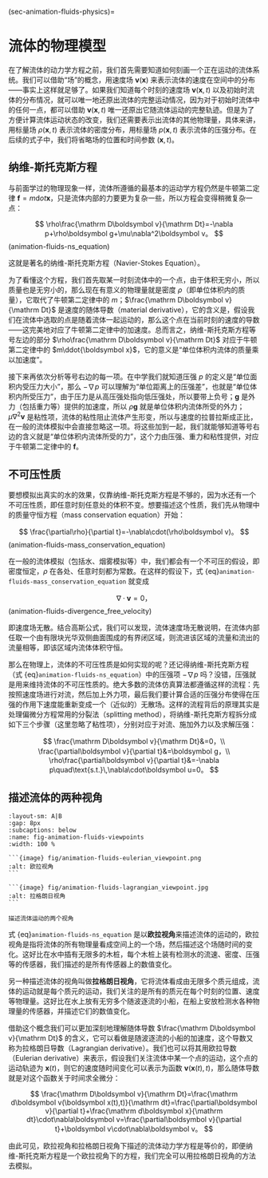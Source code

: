 (sec-animation-fluids-physics)=
# 流体的物理模型

在了解流体的动力学方程之前，我们首先需要知道如何刻画一个正在运动的流体系统。我们可以借助“场”的概念，用速度场 $\boldsymbol v(\boldsymbol x)$ 来表示流体的速度在空间中的分布——事实上这样就足够了。如果我们知道每个时刻的速度场 $\boldsymbol v(\boldsymbol x,t)$ 以及初始时流体的分布情况，就可以唯一地还原出流体的完整运动情况，因为对于初始时流体中的任何一点，都可以借助 $\boldsymbol v(\boldsymbol x,t)$ 唯一还原出它随流体运动的完整轨迹。但是为了方便计算流体运动状态的改变，我们还需要表示出流体的其他物理量，具体来讲，用标量场 $\rho(\boldsymbol x,t)$ 表示流体的密度分布，用标量场 $p(\boldsymbol x,t)$ 表示流体的压强分布。在后续的式子中，我们将省略场的位置和时间参数 $(\boldsymbol x,t)$。

## 纳维-斯托克斯方程

与前面学过的物理现象一样，流体所遵循的最基本的运动学方程仍然是牛顿第二定律 $\boldsymbol f=m\mathrm dot{\boldsymbol x}$，只是流体内部的力要更为复杂一些，所以方程会变得稍微复杂一点：

$$
\rho\frac{\mathrm D\boldsymbol v}{\mathrm Dt}=-\nabla p+\rho\boldsymbol g+\mu\nabla^2\boldsymbol v。
$$ (animation-fluids-ns_equation)

这就是著名的纳维-斯托克斯方程（Navier-Stokes Equation）。

为了看懂这个方程，我们首先取某一时刻流体中的一个点，由于体积无穷小，所以质量也是无穷小的，那么现在有意义的物理量就是密度 $\rho$（即单位体积内的质量），它取代了牛顿第二定律中的 $m$；$\frac{\mathrm D\boldsymbol v}{\mathrm Dt}$ 是速度的随体导数（material derivative），它的含义是，假设我们在流体中选取的点是随着流体一起运动的，那么这个点在当前时刻的速度的导数——这完美地对应了牛顿第二定律中的加速度。总而言之，纳维-斯托克斯方程等号左边的部分 $\rho\frac{\mathrm D\boldsymbol v}{\mathrm Dt}$ 对应于牛顿第二定律中的 $m\ddot{\boldsymbol x}$，它的意义是“单位体积内流体的质量乘以加速度”。

接下来再依次分析等号右边的每一项。在中学我们就知道压强 $p$ 的定义是“单位面积内受压力大小”，那么 $-\nabla p$ 可以理解为“单位距离上的压强差”，也就是“单位体积内所受压力”，由于压力是从高压强处指向低压强处，所以要带上负号；$\boldsymbol g$ 是外力（包括重力等）提供的加速度，所以 $\rho\boldsymbol g$ 就是单位体积内流体所受的外力；$\mu\nabla^2\boldsymbol v$ 是粘性项，流体的粘性阻止流体产生形变，所以与速度的拉普拉斯成正比，在一般的流体模拟中会直接忽略这一项。将这些加到一起，我们就能够知道等号右边的含义就是“单位体积内流体所受的力”，这个力由压强、重力和粘性提供，对应于牛顿第二定律中的 $\boldsymbol f$。

## 不可压性质

要想模拟出真实的水的效果，仅靠纳维-斯托克斯方程是不够的，因为水还有一个不可压性质，即任意时刻任意处的体积不变。想要描述这个性质，我们先从物理中的质量守恒方程（mass conservation equation）开始：

$$
\frac{\partial\rho}{\partial t}=-\nabla\cdot(\rho\boldsymbol v)。
$$ (animation-fluids-mass_conservation_equation)

在一般的流体模拟（包括水、烟雾模拟等）中，我们都会有一个不可压的假设，即密度恒定，$\rho$ 在各处、任意时刻都为常数。在这样的假设下，式 {eq}`animation-fluids-mass_conservation_equation` 就变成

$$
\nabla\cdot\boldsymbol v=0，
$$ (animation-fluids-divergence_free_velocity)

即速度场无散。结合高斯公式，我们可以发现，流体速度场无散说明，在流体内部任取一个由有限块光华双侧曲面围成的有界闭区域，则流进该区域的流量和流出的流量相等，即该区域内流体体积守恒。

那么在物理上，流体的不可压性质是如何实现的呢？还记得纳维-斯托克斯方程（式 {eq}`animation-fluids-ns_equation`）中的压强项 $-\nabla p$ 吗？没错，压强就是用来维持流体的不可压性质的。绝大多数的流体仿真算法都遵循这样的流程：先按照速度场进行对流，然后加上外力项，最后我们要计算合适的压强分布使得在压强的作用下速度能重新变成一个（近似的）无散场。这样的流程背后的原理其实是处理偏微分方程常用的分裂法（splitting method），将纳维-斯托克斯方程拆分成如下三个步骤（这里忽略了粘性项），分别对应于对流、施加外力以及求解压强：

$$
\frac{\mathrm D\boldsymbol v}{\mathrm Dt}&=0，\\
\frac{\partial\boldsymbol v}{\partial t}&=\boldsymbol g，\\
\rho\frac{\partial\boldsymbol v}{\partial t}&=-\nabla p\quad\text{s.t.}\,\nabla\cdot\boldsymbol u=0。
$$

## 描述流体的两种视角

````{subfigure} AB
:layout-sm: A|B
:gap: 8px
:subcaptions: below
:name: fig-animation-fluids-viewpoints
:width: 100 %

```{image} fig/animation-fluids-eulerian_viewpoint.png
:alt: 欧拉视角
```

```{image} fig/animation-fluids-lagrangian_viewpoint.jpg
:alt: 拉格朗日视角
```

描述流体运动的两个视角
````

式 {eq}`animation-fluids-ns_equation` 是以**欧拉视角**来描述流体的运动的，欧拉视角是指将流体的所有物理量看成空间上的一个场，然后描述这个场随时间的变化。这好比在水中插有无限多的木桩，每个木桩上装有检测水的流速、密度、压强等的传感器，我们描述的是所有传感器上的数值变化。

另一种描述流体的视角叫做**拉格朗日视角**，它将流体看成由无限多个质元组成，流体的运动就是每个质元的运动，我们关注的是所有的质元在每个时刻的位置、速度等物理量。这好比在水上放有无穷多个随波逐流的小船，在船上安放检测水各种物理量的传感器，并描述它们的数值变化。

借助这个概念我们可以更加深刻地理解随体导数 $\frac{\mathrm D\boldsymbol v}{\mathrm Dt}$ 的含义，它可以看做是随波逐流的小船的加速度，这个导数又称为拉格朗日导数（Lagrangian derivative）。我们也可以将其用欧拉导数（Eulerian derivative）来表示，假设我们关注流体中某一个点的运动，这个点的运动轨迹为 $\boldsymbol x(t)$，则它的速度随时间变化可以表示为函数 $\boldsymbol v(\boldsymbol x(t),t)$，那么随体导数就是对这个函数关于时间求全微分：

$$
\frac{\mathrm D\boldsymbol v}{\mathrm Dt}=\frac{\mathrm d\boldsymbol v(\boldsymbol x(t),t)}{\mathrm dt}=\frac{\partial\boldsymbol v}{\partial t}+\frac{\mathrm d\boldsymbol x}{\mathrm dt}\cdot\nabla\boldsymbol v=\frac{\partial\boldsymbol v}{\partial t}+\boldsymbol v\cdot\nabla\boldsymbol v。
$$

由此可见，欧拉视角和拉格朗日视角下描述的流体动力学方程是等价的，即便纳维-斯托克斯方程是一个欧拉视角下的方程，我们完全可以用拉格朗日视角的方法去模拟。